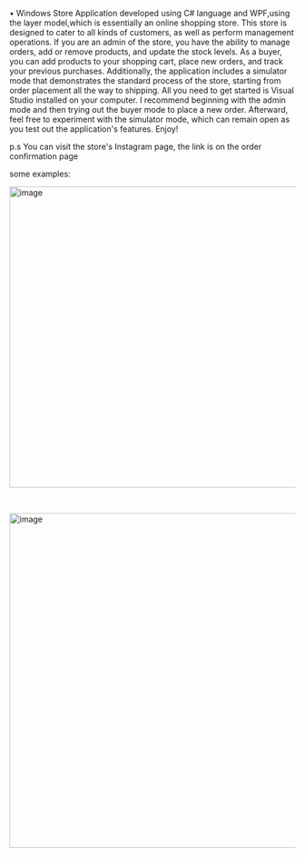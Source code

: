 • Windows Store Application
developed using C# language and WPF,using the layer model,which is essentially an online shopping store.
This store is designed to cater to all kinds of customers, as well as perform management operations.
If you are an admin of the store, you have the ability to manage orders, add or remove products, and update the stock levels.
As a buyer, you can add products to your shopping cart, place new orders, and track your previous purchases. Additionally, 
the application includes a simulator mode that demonstrates the standard process of the store, starting from order placement all the way to shipping.
All you need to get started is Visual Studio installed on your computer. 
I recommend beginning with the admin mode and then trying out the buyer mode to place a new order. 
Afterward, feel free to experiment with the simulator mode, which can remain open as you test out the application's features.
Enjoy!

p.s
You can visit the store's Instagram page, the link is on the order confirmation page

some examples:







<img width="530" alt="image" src="https://github.com/Michal2232/dotNet/assets/116974985/33700ca7-aad0-4647-ab0f-4e2e6b4df852">

‏






<img width="589" alt="image" src="https://github.com/Michal2232/dotNet/assets/116974985/54e610d1-7695-4271-a926-94e0967ff005">

‏


